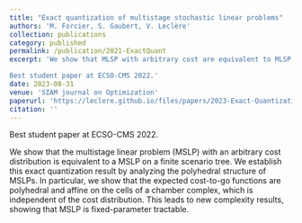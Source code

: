 ```yaml
---
title: "Exact quantization of multistage stochastic linear problems"
authors: 'M. Forcier, S. Gaubert, V. Leclère'
collection: publications
category: published
permalink: /publication/2021-ExactQuant
excerpt: 'We show that MLSP with arbitrary cost are equivalent to MLSP with discrete cost and give a geometrical insight to the discretization procedure.

Best student paper at ECSO-CMS 2022.'
date: 2023-08-31
venue: 'SIAM journal on Optimization'
paperurl: 'https://leclere.github.io/files/papers/2023-Exact-Quantization.pdf'
citation: ''
---
```

Best student paper at ECSO-CMS 2022.

We show that the multistage linear problem (MSLP) with an arbitrary cost distribution is equivalent to a MSLP on a finite scenario tree. We establish this exact quantization result by analyzing the polyhedral structure of MSLPs. In particular, we show that the expected cost-to-go functions are polyhedral and affine on the cells of a chamber complex, which is independent of the cost distribution. This leads to new complexity results, showing that MSLP is fixed-parameter tractable. 
